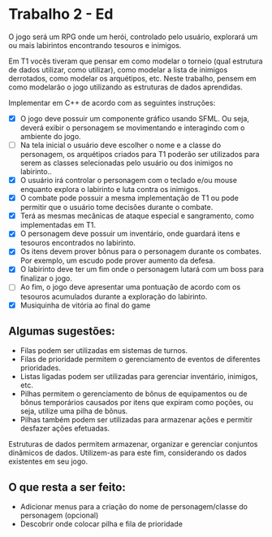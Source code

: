 # Trabalho 2 - Ed

O jogo será um RPG onde um herói, controlado pelo usuário, explorará um ou mais
labirintos encontrando tesouros e inimigos.

Em T1 vocês tiveram que pensar em como modelar o torneio (qual estrutura de dados utilizar, como utilizar), como modelar a lista de inimigos derrotados, como modelar os arquétipos, etc. Neste trabalho, pensem em como modelarão o jogo utilizando as estruturas de dados aprendidas.

Implementar em C++ de acordo com as seguintes instruções:

- [x] O jogo deve possuir um componente gráfico usando SFML. Ou seja, deverá exibir o personagem se movimentando e interagindo com o ambiente do jogo.
- [ ] Na tela inicial o usuário deve escolher o nome e a classe do personagem, os arquétipos criados para T1 poderão ser utilizados para serem as classes selecionadas pelo usuário ou dos inimigos no labirinto..
- [x] O usuário irá controlar o personagem com o teclado e/ou mouse enquanto explora o labirinto e luta contra os inimigos.
- [x] O combate pode possuir a mesma implementação de T1 ou pode permitir que o usuário tome decisões durante o combate.
- [x] Terá as mesmas mecânicas de ataque especial e sangramento, como implementadas em T1.
- [x] O personagem deve possuir um inventário, onde guardará itens e tesouros encontrados no labirinto.
- [x] Os itens devem prover bônus para o personagem durante os combates. Por exemplo, um escudo pode prover aumento da defesa.
- [x] O labirinto deve ter um fim onde o personagem lutará com um boss para finalizar o jogo.
- [ ] Ao fim, o jogo deve apresentar uma pontuação de acordo com os tesouros acumulados durante a exploração do labirinto.
- [x] Musiquinha de vitória ao final do game

## Algumas sugestões:
- Filas podem ser utilizadas em sistemas de turnos.
- Filas de prioridade permitem o gerenciamento de eventos de diferentes prioridades.
- Listas ligadas podem ser utilizadas para gerenciar inventário, inimigos, etc.
- Pilhas permitem o gerenciamento de bônus de equipamentos ou de bônus temporários causados por itens que expiram como poções, ou seja, utilize uma pilha de bônus.
- Pilhas também podem ser utilizadas para armazenar ações e permitir desfazer ações efetuadas.

Estruturas de dados permitem armazenar, organizar e gerenciar conjuntos dinâmicos de dados. Utilizem-as para este fim, considerando os dados existentes em seu jogo.

## O que resta a ser feito:

- Adicionar menus para a criação do nome de personagem/classe do personagem (opcional)
- Descobrir onde colocar pilha e fila de prioridade
